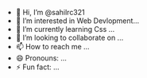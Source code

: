 - 👋 Hi, I’m @sahilrc321
- 👀 I’m interested in Web Devlopment...
- 🌱 I’m currently learning Css ...
- 💞️ I’m looking to collaborate on ...
- 📫 How to reach me ...
- 😄 Pronouns: ...
- ⚡ Fun fact: ...

<!---
sahilrc321/sahilrc321 is a ✨ special ✨ repository because its `README.md` (this file) appears on your GitHub profile.
You can click the Preview link to take a look at your changes.
--->
